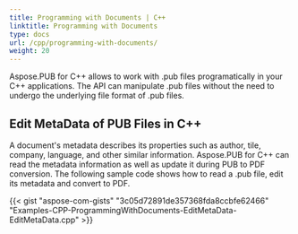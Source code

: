 ```yaml
---
title: Programming with Documents | C++
linktitle: Programming with Documents
type: docs
url: /cpp/programming-with-documents/
weight: 20
---
```


Aspose.PUB for C++ allows to work with .pub files programatically in your C++ applications. The API can manipulate .pub files without the need to undergo the underlying file format of .pub files.
## Edit MetaData of PUB Files in C++
A document's metadata describes its properties such as author, tile, company, language, and other similar information. Aspose.PUB for C++ can read the metadata information as well as update it during PUB to PDF conversion. The following sample code shows how to read a .pub file, edit its metadata and convert to PDF.

{{< gist "aspose-com-gists" "3c05d72891de357368fda8ccbfe62466" "Examples-CPP-ProgrammingWithDocuments-EditMetaData-EditMetaData.cpp" >}}
